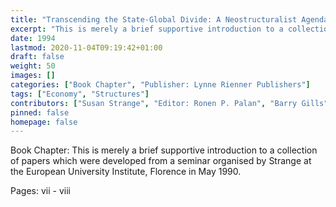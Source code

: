 ```yaml
---
title: "Transcending the State-Global Divide: A Neostructuralist Agenda in International Relations: Foreword"
excerpt: "This is merely a brief supportive introduction to a collection of papers which were developed from a seminar organised by Strange at the European University Institute, Florence in May 1990."
date: 1994
lastmod: 2020-11-04T09:19:42+01:00
draft: false
weight: 50
images: []
categories: ["Book Chapter", "Publisher: Lynne Rienner Publishers"]
tags: ["Economy", "Structures"]
contributors: ["Susan Strange", "Editor: Ronen P. Palan", "Barry Gills"]
pinned: false
homepage: false
---
```


Book Chapter: This is merely a brief supportive introduction to a collection of papers which were developed from a seminar organised by Strange at the European University Institute, Florence in May 1990.

Pages: vii - viii